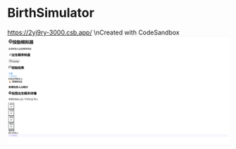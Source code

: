 # BirthSimulator
https://2yj9ry-3000.csb.app/
\nCreated with CodeSandbox
![image](https://github.com/szn461/BirthSimulator/blob/main/%E5%BE%AE%E4%BF%A1%E5%9B%BE%E7%89%87_20250517193303.png)
